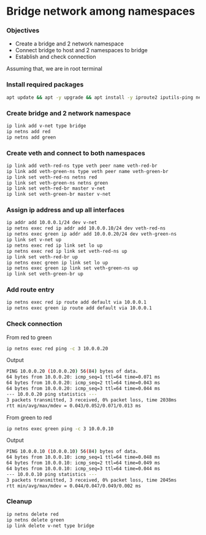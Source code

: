 # Bridge network among namespaces

### Objectives
 - Create a bridge and 2 network namespace
 - Connect bridge to host and 2 namespaces to bridge
 - Establish and check connection

Assuming that, we are in root terminal

### Install required packages
```sh
apt update && apt -y upgrade && apt install -y iproute2 iputils-ping net-tools
```

### Create bridge and 2 network namespace
```sh
ip link add v-net type bridge
ip netns add red
ip netns add green
```

### Create veth and connect to both namespaces
```sh
ip link add veth-red-ns type veth peer name veth-red-br
ip link add veth-green-ns type veth peer name veth-green-br
ip link set veth-red-ns netns red
ip link set veth-green-ns netns green
ip link set veth-red-br master v-net
ip link set veth-green-br master v-net
```

### Assign ip address and up all interfaces
```sh
ip addr add 10.0.0.1/24 dev v-net
ip netns exec red ip addr add 10.0.0.10/24 dev veth-red-ns
ip netns exec green ip addr add 10.0.0.20/24 dev veth-green-ns
ip link set v-net up
ip netns exec red ip link set lo up
ip netns exec red ip link set veth-red-ns up
ip link set veth-red-br up
ip netns exec green ip link set lo up
ip netns exec green ip link set veth-green-ns up
ip link set veth-green-br up
```


### Add route entry
```sh
ip netns exec red ip route add default via 10.0.0.1
ip netns exec green ip route add default via 10.0.0.1
```

### Check connection
From red to green
```sh
ip netns exec red ping -c 3 10.0.0.20
```
Output
```sh
PING 10.0.0.20 (10.0.0.20) 56(84) bytes of data.
64 bytes from 10.0.0.20: icmp_seq=1 ttl=64 time=0.071 ms
64 bytes from 10.0.0.20: icmp_seq=2 ttl=64 time=0.043 ms
64 bytes from 10.0.0.20: icmp_seq=3 ttl=64 time=0.044 ms
--- 10.0.0.20 ping statistics ---
3 packets transmitted, 3 received, 0% packet loss, time 2038ms
rtt min/avg/max/mdev = 0.043/0.052/0.071/0.013 ms
```

From green to red
```sh
ip netns exec green ping -c 3 10.0.0.10
```

Output
```sh
PING 10.0.0.10 (10.0.0.10) 56(84) bytes of data.
64 bytes from 10.0.0.10: icmp_seq=1 ttl=64 time=0.048 ms
64 bytes from 10.0.0.10: icmp_seq=2 ttl=64 time=0.049 ms
64 bytes from 10.0.0.10: icmp_seq=3 ttl=64 time=0.044 ms
--- 10.0.0.10 ping statistics ---
3 packets transmitted, 3 received, 0% packet loss, time 2045ms
rtt min/avg/max/mdev = 0.044/0.047/0.049/0.002 ms
```

### Cleanup
```sh
ip netns delete red
ip netns delete green
ip link delete v-net type bridge
```

